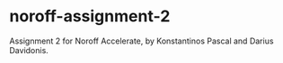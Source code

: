 # noroff-assignment-2
Assignment 2 for Noroff Accelerate, by Konstantinos Pascal and Darius Davidonis.
